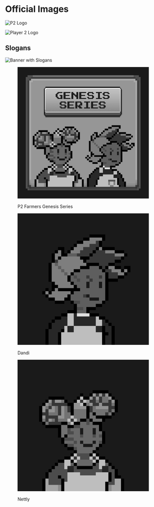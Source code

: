 # Official Images

![P2 Logo](../.gitbook/assets/logo\_P2\_black.png)

![Player 2 Logo](../.gitbook/assets/banner\_P2.png)

## Slogans

![Banner with Slogans](../.gitbook/assets/slogans\_animated.gif)

<figure><img src="../.gitbook/assets/collection_p2_farmers_genesis_series.png" alt=""><figcaption><p>P2 Farmers Genesis Series</p></figcaption></figure>

<figure><img src="../.gitbook/assets/dandi_nft.png" alt=""><figcaption><p>Dandi</p></figcaption></figure>

<figure><img src="../.gitbook/assets/nettly_nft.png" alt=""><figcaption><p>Nettly</p></figcaption></figure>
